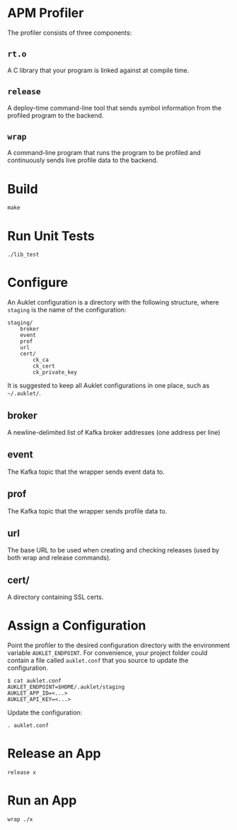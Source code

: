 # APM Profiler

The profiler consists of three components:

## `rt.o`

A C library that your program is linked against at compile time.

## `release`

A deploy-time command-line tool that sends symbol information from the profiled
program to the backend.

## `wrap`

A command-line program that runs the program to be profiled and continuously
sends live profile data to the backend.

# Build

	make

# Run Unit Tests

	./lib_test

# Configure

An Auklet configuration is a directory with the following structure, where
`staging` is the name of the configuration:

	staging/
		broker
		event
		prof
		url
		cert/
			ck_ca
			ck_cert
			ck_private_key

It is suggested to keep all Auklet configurations in one place, such as
`~/.auklet/`. 

## broker

A newline-delimited list of Kafka broker addresses (one address per line)

## event

The Kafka topic that the wrapper sends event data to.

## prof

The Kafka topic that the wrapper sends profile data to.

## url

The base URL to be used when creating and checking releases (used by both
wrap and release commands).

## cert/

A directory containing SSL certs.

# Assign a Configuration

Point the profiler to the desired configuration directory with the environment variable
`AUKLET_ENDPOINT`. For convenience, your project folder could contain a file
called `auklet.conf` that you source to update the configuration.

	$ cat auklet.conf
	AUKLET_ENDPOINT=$HOME/.auklet/staging
	AUKLET_APP_ID=<...>
	AUKLET_API_KEY=<...>

Update the configuration:

	. auklet.conf

# Release an App

	release x

# Run an App

	wrap ./x

